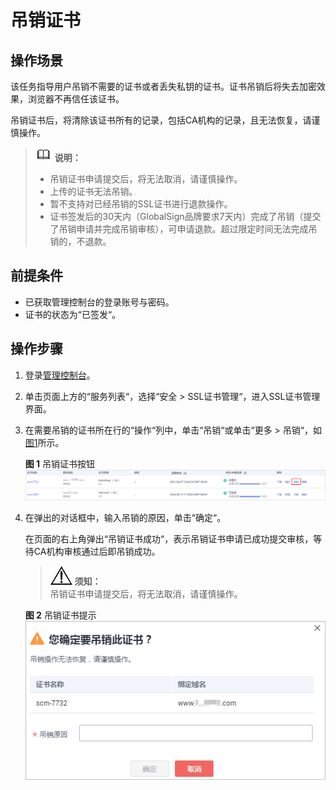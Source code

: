 # 吊销证书<a name="ZH-CN_TOPIC_0114377954"></a>

## 操作场景<a name="section256374632017"></a>

该任务指导用户吊销不需要的证书或者丢失私钥的证书。证书吊销后将失去加密效果，浏览器不再信任该证书。

吊销证书后，将清除该证书所有的记录，包括CA机构的记录，且无法恢复，请谨慎操作。

>![](public_sys-resources/icon-note.gif) **说明：**   
>-   吊销证书申请提交后，将无法取消，请谨慎操作。  
>-   上传的证书无法吊销。  
>-   暂不支持对已经吊销的SSL证书进行退款操作。  
>-   证书签发后的30天内（GlobalSign品牌要求7天内）完成了吊销（提交了吊销申请并完成吊销审核），可申请退款。超过限定时间无法完成吊销的，不退款。  

## 前提条件<a name="section1558141162619"></a>

-   已获取管理控制台的登录账号与密码。
-   证书的状态为“已签发“。

## 操作步骤<a name="section86028344296"></a>

1.  登录[管理控制台](https://console.huaweicloud.com/)。
2.  单击页面上方的“服务列表“，选择“安全  \>  SSL证书管理“，进入SSL证书管理界面。
3.  在需要吊销的证书所在行的“操作“列中，单击“吊销“或单击“更多 \> 吊销“，如[图1](#fig20898181553714)所示。

    **图 1**  吊销证书按钮<a name="fig20898181553714"></a>  
    ![](figures/吊销证书按钮.png "吊销证书按钮")

4.  在弹出的对话框中，输入吊销的原因，单击“确定“。

    在页面的右上角弹出“吊销证书成功“，表示吊销证书申请已成功提交审核，等待CA机构审核通过后即吊销成功。

    >![](public_sys-resources/icon-notice.gif) **须知：**   
    >吊销证书申请提交后，将无法取消，请谨慎操作。  

    **图 2**  吊销证书提示<a name="fig583251415295"></a>  
    ![](figures/吊销证书提示.png "吊销证书提示")


